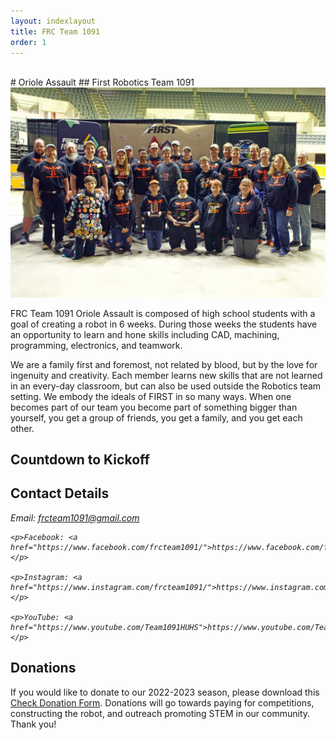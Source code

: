 ```yaml
---
layout: indexlayout
title: FRC Team 1091
order: 1
---
```


<br>
# Oriole Assault
## First Robotics Team 1091

<div class="container-fluid px-0">
    <div class="row">
        <div class="col-12">
            <img src="/images/Spirit_Award.jpg" alt="Our team after winning the 2022 Spirit Award" class="img-fluid  w-100" />
        </div>
    </div>
</div>

FRC Team 1091 Oriole Assault is composed of high school students with a goal of creating a robot in 6 weeks.  During
those weeks the students have an opportunity to learn and hone skills including CAD, machining, programming, electronics,
and teamwork.

We are a family first and foremost, not related by blood, but by the love for ingenuity and creativity. 
Each member learns new skills that are not learned in an every-day classroom, but can also be used outside the Robotics team setting. 
We embody the ideals of FIRST in so many ways. 
When one becomes part of our team you become part of something bigger than yourself, you get a group of friends, you get a family, and you get each other.

## Countdown to Kickoff
<p id="demo"></p>

## Contact Details

<address>
    <p>Email: <a href="mailto:frcteam1091@gmail.com">frcteam1091@gmail.com</a></p>

    <p>Facebook: <a href="https://www.facebook.com/frcteam1091/">https://www.facebook.com/frcteam1091</a></p>

    <p>Instagram: <a href="https://www.instagram.com/frcteam1091/">https://www.instagram.com/frcteam1091</a></p>

    <p>YouTube: <a href="https://www.youtube.com/Team1091HUHS">https://www.youtube.com/Team1091HUHS</a></p>

</address>


## Donations

If you would like to donate to our 2022-2023 season, please download this [Check Donation Form](/files/Donation_Form.pdf). 
Donations will go towards paying for competitions, constructing the robot, and outreach promoting STEM in our community. 
Thank you!
